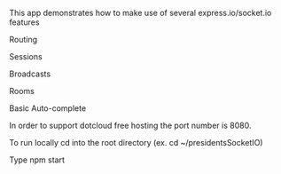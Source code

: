 This app demonstrates how to make use of several express.io/socket.io features 

Routing

Sessions

Broadcasts

Rooms

Basic Auto-complete

In order to support dotcloud free hosting the port number is 8080.


To run locally cd into the root directory (ex. cd ~/presidentsSocketIO)

Type npm start



